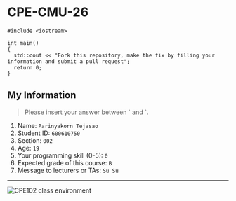 # CPE-CMU-26
>
```
#include <iostream>

int main()
{
  std::cout << "Fork this repository, make the fix by filling your information and submit a pull request";
  return 0;
}
```

## My Information
> Please insert your answer between \` and \`.

1. Name: `Parinyakorn Tejasao`
2. Student ID: `600610750`
3. Section: `002`
4. Age: `19`
5. Your programming skill (0-5): `0`
6. Expected grade of this course: `B`
7. Message to lecturers or TAs: `Su Su`

---
![CPE102 class environment](https://github.com/tmwatchanan/CPE-CMU-26/raw/master/cpe102_class_envi.jpg)
